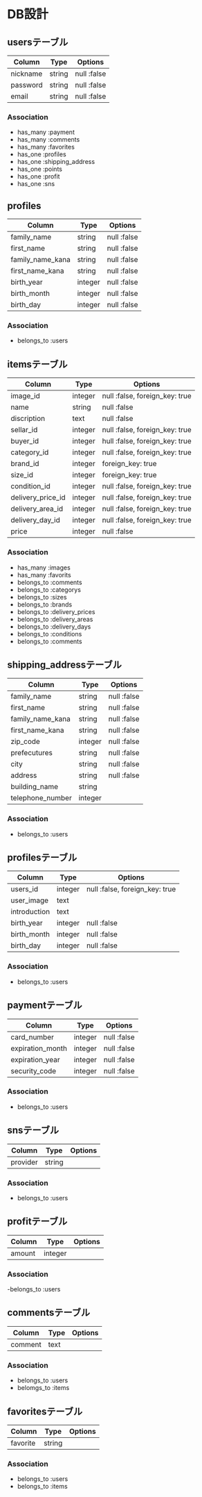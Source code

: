# DB設計

## usersテーブル
|Column|Type|Options|
|------|----|-------|
|nickname|string|null :false|
|password|string|null :false|
|email|string|null :false|

### Association
- has_many :payment
- has_many :comments
- has_many :favorites
- has_one :profiles
- has_one :shipping_address
- has_one :points
- has_one :profit
- has_one :sns

## profiles
|Column|Type|Options|
|------|----|-------|
|family_name|string|null :false|
|first_name|string|null :false|
|family_name_kana|string|null :false|
|first_name_kana|string|null :false|
|birth_year|integer|null :false|
|birth_month|integer|null :false|
|birth_day|integer|null :false|

### Association
- belongs_to :users

## itemsテーブル
|Column|Type|Options|
|------|----|-------|
|image_id|integer|null :false, foreign_key: true| 
|name|string|null :false|
|discription|text|null :false|
|sellar_id|integer|null :false, foreign_key: true|
|buyer_id|integer|hull :false, foreign_key: true|
|category_id|integer|null :false, foreign_key: true|
|brand_id|integer|foreign_key: true|
|size_id|integer|foreign_key: true|
|condition_id|integer|null :false, foreign_key: true|
|delivery_price_id|integer|null :false, foreign_key: true|
|delivery_area_id|integer|null :false, foreign_key: true|
|delivery_day_id|integer|null :false, foreign_key: true|
|price|integer|null :false|

### Association
- has_many :images
- has_many :favorits
- belongs_to :comments
- belongs_to :categorys
- belongs_to :sizes
- belongs_to :brands
- belongs_to :delivery_prices
- belongs_to :delivery_areas
- belongs_to :delivery_days
- belongs_to :conditions
- belongs_to :comments

## shipping_addressテーブル
|Column|Type|Options|
|------|----|-------|
|family_name|string|null :false|
|first_name|string|null :false|
|family_name_kana|string|null :false|
|first_name_kana|string|null :false|
|zip_code|integer|null :false|
|prefecutures|string|null :false|
|city|string|null :false|
|address|string|null :false|
|building_name|string||
|telephone_number|integer||

### Association
- belongs_to :users

## profilesテーブル
|Column|Type|Options|
|------|----|-------|
|users_id|integer|null :false, foreign_key: true|
|user_image|text||
|introduction|text||
|birth_year|integer|null :false|
|birth_month|integer|null :false|
|birth_day|integer|null :false|

### Association
- belongs_to :users

## paymentテーブル
|Column|Type|Options|
|------|----|-------|
|card_number|integer|null :false|
|expiration_month|integer|null :false|
|expiration_year|integer|null :false|
|security_code|integer|null :false|

### Association
- belongs_to :users

## snsテーブル
|Column|Type|Options|
|------|----|-------|
|provider|string||


### Association
- belongs_to :users

## profitテーブル
|Column|Type|Options|
|------|----|-------|
|amount|integer||

### Association
-belongs_to :users

## commentsテーブル
|Column|Type|Options|
|------|----|-------|
|comment|text||

### Association
- belongs_to :users
- belomgs_to :items

## favoritesテーブル
|Column|Type|Options|
|------|----|-------|
|favorite|string||

### Association
- belongs_to :users
- belongs_to :items
